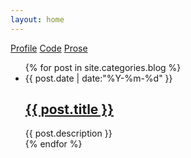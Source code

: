 ```yaml
---
layout: home
---
```


<div class="index-content blog">
    <div class="section">
        <div class="cate-bar">
          <a href="{{ site.myblog.linkedin }}"><i class="icon-linkedin-sign icon-large"></i><span> Profile</span></a>
          <a href="{{ site.myblog.github }}"><i class="icon-github icon-large"></i><span> Code</span></a>
          <a class="hide-phone" href="http://prose.io/#{{ site.myblog.gpname }}/{{ site.myblog.gpname }}.github.io/tree/master/_posts/blog" target="_blank"><i class="icon-edit-sign icon-large"></i><span> Prose</span></a>
        </div>
        <ul class="artical-list">
        {% for post in site.categories.blog %}
            <li><div class="title-date">{{ post.date | date:"%Y-%m-%d" }}</div>
                <h2><a href="{{ post.url }}">{{ post.title }}</a></h2>
                <div class="title-desc">{{ post.description }}</div>
            </li>
        {% endfor %}
        </ul>
    </div>
    <script>
      $(function() {
        function geturl() {
          var all = [ {{ site.myblog.coverimgs }} ];
          return all[Math.floor((Math.random()*all.length))];
        }
        $('div.aside').css('background-image', geturl());
        $('div#avatar').transition({ scale: 2.5 }).transition({ opacity: 1, scale: 1 }, 800, 'ease');
      });
    </script>
    <div class="aside">
      <div id="avatar" class="avatar circle" style="width: 150px; height: 150px; position: absolute; right: -75px; top: 75px; opacity: 0;">
        <div class="center circle" style="margin-top: 4px; height: 142px; width: 142px; background-image: url('https://secure.gravatar.com/avatar/{{ site.myblog.gavatar }}?s=142')"></div>
      </div>
    </div>
    <div class="mobile-indicator"></div>
    <script>
      $(function() {
        var isMobileView = $('div.mobile-indicator').css('display') === 'none';
        if (isMobileView) {
          $(window).scroll(function(event) {
            console.log($('div.section').scrollTop());
            if ($(window).scrollTop() > 10) {
              $('div.avatar').transition({ opacity: 0 });
            } else {
              $('div.avatar').transition({ opacity: 1 });
            }
          });
        }
      });
    </script>
</div>
